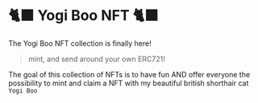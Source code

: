# 🐈‍⬛ Yogi Boo NFT 🐈‍⬛

The Yogi Boo NFT collection is finally here!

> mint, and send around your own ERC721!

The goal of this collection of NFTs is to have fun AND offer everyone the possibility to mint and claim a NFT with my beautiful british shorthair cat `Yogi Boo`
